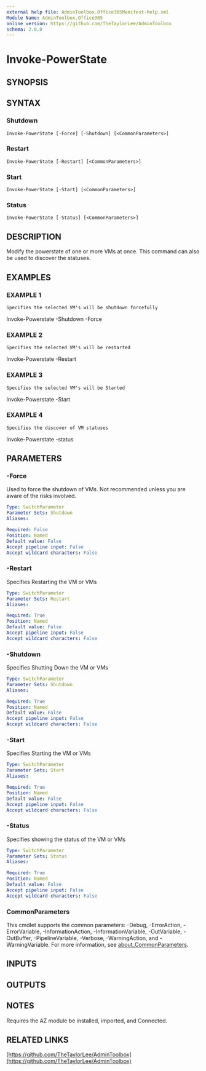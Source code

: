 ```yaml
---
external help file: AdminToolbox.Office365Manifest-help.xml
Module Name: AdminToolbox.Office365
online version: https://github.com/TheTaylorLee/AdminToolbox
schema: 2.0.0
---
```


# Invoke-PowerState

## SYNOPSIS

## SYNTAX

### Shutdown
```
Invoke-PowerState [-Force] [-Shutdown] [<CommonParameters>]
```

### Restart
```
Invoke-PowerState [-Restart] [<CommonParameters>]
```

### Start
```
Invoke-PowerState [-Start] [<CommonParameters>]
```

### Status
```
Invoke-PowerState [-Status] [<CommonParameters>]
```

## DESCRIPTION
Modify the powerstate of one or more VMs at once.
This command can also be used to discover the statuses.

## EXAMPLES

### EXAMPLE 1
```
Specifies the selected VM's will be shutdown forcefully
```

Invoke-Powerstate -Shutdown -Force

### EXAMPLE 2
```
Specifies the selected VM's will be restarted
```

Invoke-Powerstate -Restart

### EXAMPLE 3
```
Specifies the selected VM's will be Started
```

Invoke-Powerstate -Start

### EXAMPLE 4
```
Specifies the discover of VM statuses
```

Invoke-Powerstate -status

## PARAMETERS

### -Force
Used to force the shutdown of VMs.
Not recommended unless you are aware of the risks involved.

```yaml
Type: SwitchParameter
Parameter Sets: Shutdown
Aliases:

Required: False
Position: Named
Default value: False
Accept pipeline input: False
Accept wildcard characters: False
```

### -Restart
Specifies Restarting the VM or VMs

```yaml
Type: SwitchParameter
Parameter Sets: Restart
Aliases:

Required: True
Position: Named
Default value: False
Accept pipeline input: False
Accept wildcard characters: False
```

### -Shutdown
Specifies Shutting Down the VM or VMs

```yaml
Type: SwitchParameter
Parameter Sets: Shutdown
Aliases:

Required: True
Position: Named
Default value: False
Accept pipeline input: False
Accept wildcard characters: False
```

### -Start
Specifies Starting the VM or VMs

```yaml
Type: SwitchParameter
Parameter Sets: Start
Aliases:

Required: True
Position: Named
Default value: False
Accept pipeline input: False
Accept wildcard characters: False
```

### -Status
Specifies showing the status of the VM or VMs

```yaml
Type: SwitchParameter
Parameter Sets: Status
Aliases:

Required: True
Position: Named
Default value: False
Accept pipeline input: False
Accept wildcard characters: False
```

### CommonParameters
This cmdlet supports the common parameters: -Debug, -ErrorAction, -ErrorVariable, -InformationAction, -InformationVariable, -OutVariable, -OutBuffer, -PipelineVariable, -Verbose, -WarningAction, and -WarningVariable. For more information, see [about_CommonParameters](http://go.microsoft.com/fwlink/?LinkID=113216).

## INPUTS

## OUTPUTS

## NOTES
Requires the AZ module be installed, imported, and Connected.

## RELATED LINKS

[https://github.com/TheTaylorLee/AdminToolbox](https://github.com/TheTaylorLee/AdminToolbox)


